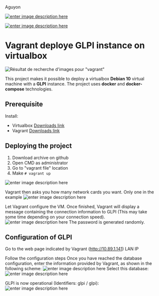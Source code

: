 Aguyon

[![enter image description here](https://img.shields.io/twitter/url?color=blue&label=Twitter&logo=blue&logoColor=blue&style=for-the-badge&url=https://twitter.com/aguyonp)](https://twitter.com/aguyonp)

[![enter image description here](https://img.shields.io/twitter/url?color=orange&label=Website&logo=blue&logoColor=blue&style=for-the-badge&url=https://aguyon.net)](https://aguyon.net)

# Vagrant deploye GLPI instance on virtualbox
![Résultat de recherche d'images pour "vagrant"](https://www.morot.fr/wp-content/uploads/2019/01/vagrant-logo.png)

This project makes it possible to deploy a virtualbox **Debian 10** virtual machine with a **GLPI** instance.
The project uses **docker** and **docker-compose** technologies.

## Prerequisite
Install:

 - Virtualbox  [Downloads link](https://www.virtualbox.org/wiki/Downloads)
 - Vagrant [Downloads link](https://www.vagrantup.com/downloads.html)

## Deploying the project

 1. Download archive on github
 2. Open CMD as administrator
 3. Go to "vagrant file" location
 4. Make `# vagrant up`

![enter image description here](https://i.imgur.com/sidYJfl.png)

Vagrant then asks you how many network cards you want.
Only one in the example
![enter image description here](https://i.imgur.com/tR6NHhQ.png)

Let Vagrant configure the VM. Once finished, Vagrant will display a message containing the connection information to GLPI (This may take some time depending on your connection speed).
![enter image description here](https://i.imgur.com/7Fdh8fu.png)
The password is generated randomly.

## Configuration of GLPI

Go to the web page indicated by Vagrant (http://10.89.1.141) LAN IP

Follow the configuration steps
Once you have reached the database configuration, enter the information provided by Vagrant, as shown in the following scheme:
![enter image description here](https://i.imgur.com/xPFCU2U.png)
Select this database:
![enter image description here](https://i.imgur.com/muay8yu.png)

GLPI is now operational (Identifiers: glpi / glpi):
![enter image description here](https://i.imgur.com/49K1HzN.png)

